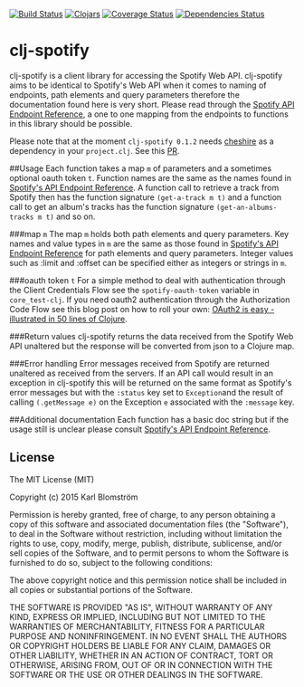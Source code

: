 [![Build Status](https://travis-ci.org/blmstrm/clj-spotify.svg?branch=master)](https://travis-ci.org/blmstrm/clj-spotify)
[![Clojars](https://img.shields.io/clojars/v/clj-spotify.svg)](http://clojars.org/clj-spotify)
[![Coverage Status](https://coveralls.io/repos/blmstrm/clj-spotify/badge.svg?branch=master&service=github)](https://coveralls.io/github/blmstrm/clj-spotify?branch=master)
[![Dependencies Status](http://jarkeeper.com/blmstrm/clj-spotify/status.png)](http://jarkeeper.com/blmstrm/clj-spotify)
# clj-spotify
clj-spotify is a client library for accessing the Spotify Web API. clj-spotify aims to be identical to Spotify's Web API when it comes to naming of endpoints, path elements and query parameters therefore the documentation found here is very short. Please read through the [Spotify API Endpoint Reference](https://developer.spotify.com/web-api/endpoint-reference/), a one to one mapping from the endpoints to functions in this library should be possible.

Please note that at the moment `clj-spotify 0.1.2` needs [cheshire](https://github.com/dakrone/cheshire) as a dependency in your `project.clj`. See this [PR](https://github.com/blmstrm/clj-spotify/pull/4).

##Usage
Each function takes a map `m` of parameters and a sometimes optional oauth token `t`. Function names are the same as the names found in [Spotify's API Endpoint Reference](https://developer.spotify.com/web-api/endpoint-reference/). A function call to retrieve a track from Spotify then has the function signature `(get-a-track m t)` and a function call to get an album's tracks has the function signature `(get-an-albums-tracks m t)` and so on.

###map `m`
The map `m` holds both path elements and query parameters.
Key names and value types in `m` are the same as those found in [Spotify's API Endpoint Reference](https://developer.spotify.com/web-api/endpoint-reference/) for path elements and query parameters. Integer values such as :limit and :offset can be specified either as integers or strings in `m`. 

###oauth token `t`
For a simple method to deal with authentication through the Client Credentials Flow see the `spotify-oauth-token` variable in `core_test-clj`. If you need oauth2 authentication through the Authorization Code Flow see this blog post on how to roll your own: [OAuth2 is easy - illustrated in 50 lines of Clojure](http://leonid.shevtsov.me/en/oauth2-is-easy). 

###Return values
clj-spotify returns the data received from the Spotify Web API unaltered but the response will be converted from json to a Clojure map.

###Error handling
Error messages received from Spotify are returned unaltered as received from the servers. If an API call would result in an exception in clj-spotify this will be returned on the same format as Spotify's error messages but with the `:status` key set to `Exception`and the result of calling `(.getMessage e)` on the Exception `e` associated with the `:message` key.

##Additional documentation
Each function has a basic doc string but if the usage still is unclear please consult [Spotify's API Endpoint Reference](https://developer.spotify.com/web-api/endpoint-reference/).

## License

The MIT License (MIT)

Copyright (c) 2015 Karl Blomström

Permission is hereby granted, free of charge, to any person obtaining a copy
of this software and associated documentation files (the "Software"), to deal
in the Software without restriction, including without limitation the rights
to use, copy, modify, merge, publish, distribute, sublicense, and/or sell
copies of the Software, and to permit persons to whom the Software is
furnished to do so, subject to the following conditions:

The above copyright notice and this permission notice shall be included in
all copies or substantial portions of the Software.

THE SOFTWARE IS PROVIDED "AS IS", WITHOUT WARRANTY OF ANY KIND, EXPRESS OR
IMPLIED, INCLUDING BUT NOT LIMITED TO THE WARRANTIES OF MERCHANTABILITY,
FITNESS FOR A PARTICULAR PURPOSE AND NONINFRINGEMENT. IN NO EVENT SHALL THE
AUTHORS OR COPYRIGHT HOLDERS BE LIABLE FOR ANY CLAIM, DAMAGES OR OTHER
LIABILITY, WHETHER IN AN ACTION OF CONTRACT, TORT OR OTHERWISE, ARISING FROM,
OUT OF OR IN CONNECTION WITH THE SOFTWARE OR THE USE OR OTHER DEALINGS IN
THE SOFTWARE.
